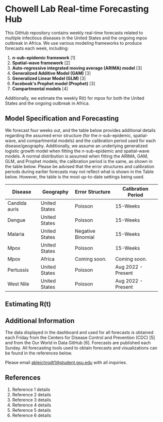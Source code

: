 # Chowell Lab Real-time Forecasting Hub 

This GitHub repository contains weekly real-time forecasts related to multiple infectious diseases in the United States and the ongoing mpox outbreak in Africa. We use various modeling frameworks to produce forecasts each week, including:

1. **_n_-sub-epidemic framework** [1]  
2. **Spatial-wave framework** [2]  
3. **Auto-regressive integrated moving average (ARIMA) model** [3]  
4. **Generalized Additive Model (GAM)** [3]  
5. **Generalized Linear Model (GLM)** [3]  
6. **Facebook's Prophet model (Prophet)** [3]  
7. **Compartmental models** [4]  

Additionally, we estimate the weekly R(t) for mpox for both the United States and the ongoing outbreak in Africa.

## Model Specification and Forecasting 
We forecast four weeks out, and the table below provides additional details regarding the assumed error structure (for the _n_-sub-epidemic, spatial-wave, and compartmental models) and the calibration period used for each disease/geography. Additionally, we assume an underlying generalized logistic growth model when fitting the _n_-sub-epidemic and spatial-wave models. A normal distribution is assumed when fitting the ARIMA, GAM, GLM, and Prophet models; the calibration period is the same, as shown in the table below. Please be advised that the error structures and calibration periods during earlier forecasts may not reflect what is shown in the Table below. However, the table is the most up-to-date settings being used. 

| Disease       | Geography     | Error Structure    | Calibration Period |
|---------------|---------------|--------------------|--------------------|
| Candida auris | United States | Poisson            | 15-Weeks           |
| Dengue        | United States | Poisson            | 15-Weeks           |
| Malaria       | United States | Negative Binomial  | 15-Weeks           |
| Mpox          | United States | Poisson            | 15-Weeks           |
| Mpox          | Africa        | Coming soon.       | Coming soon.       |
| Pertussis     | United States | Poisson            | Aug 2022 - Present |
| West Nile     | United States | Poisson            | Aug 2022 - Present |

## Estimating R(t)


## Additional Information 
The data displayed in the dashboard and used for all forecasts is obtained each Friday from the Centers for Disease Control and Prevention (CDC) [5] and from the Our World in Data GitHub [6]. Forecasts are published each Sunday. All forecasting tools used to obtain forecasts and visualizations can be found in the references below.

Please email [ableichrodt1@student.gsu.edu](mailto:ableichrodt1@student.gsu.edu) with all inquiries.

## References

1. Reference 1 details  
2. Reference 2 details  
3. Reference 3 details  
4. Reference 4 details  
5. Reference 5 details  
6. Reference 6 details  
